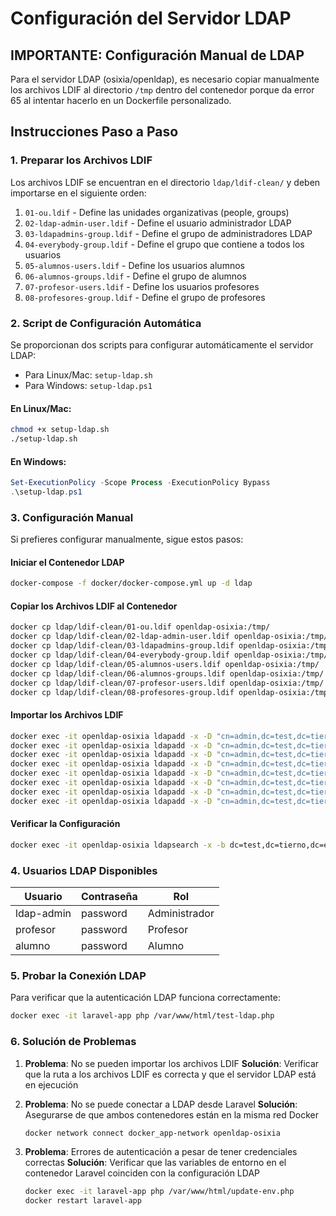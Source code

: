 # Configuración del Servidor LDAP

## IMPORTANTE: Configuración Manual de LDAP

Para el servidor LDAP (osixia/openldap), es necesario copiar manualmente los archivos LDIF al directorio `/tmp` dentro del contenedor porque da error 65 al intentar hacerlo en un Dockerfile personalizado.

## Instrucciones Paso a Paso

### 1. Preparar los Archivos LDIF

Los archivos LDIF se encuentran en el directorio `ldap/ldif-clean/` y deben importarse en el siguiente orden:

1. `01-ou.ldif` - Define las unidades organizativas (people, groups)
2. `02-ldap-admin-user.ldif` - Define el usuario administrador LDAP
3. `03-ldapadmins-group.ldif` - Define el grupo de administradores LDAP
4. `04-everybody-group.ldif` - Define el grupo que contiene a todos los usuarios
5. `05-alumnos-users.ldif` - Define los usuarios alumnos
6. `06-alumnos-groups.ldif` - Define el grupo de alumnos
7. `07-profesor-users.ldif` - Define los usuarios profesores
8. `08-profesores-group.ldif` - Define el grupo de profesores

### 2. Script de Configuración Automática

Se proporcionan dos scripts para configurar automáticamente el servidor LDAP:

- Para Linux/Mac: `setup-ldap.sh`
- Para Windows: `setup-ldap.ps1`

#### En Linux/Mac:

```bash
chmod +x setup-ldap.sh
./setup-ldap.sh
```

#### En Windows:

```powershell
Set-ExecutionPolicy -Scope Process -ExecutionPolicy Bypass
.\setup-ldap.ps1
```

### 3. Configuración Manual

Si prefieres configurar manualmente, sigue estos pasos:

#### Iniciar el Contenedor LDAP

```bash
docker-compose -f docker/docker-compose.yml up -d ldap
```

#### Copiar los Archivos LDIF al Contenedor

```bash
docker cp ldap/ldif-clean/01-ou.ldif openldap-osixia:/tmp/
docker cp ldap/ldif-clean/02-ldap-admin-user.ldif openldap-osixia:/tmp/
docker cp ldap/ldif-clean/03-ldapadmins-group.ldif openldap-osixia:/tmp/
docker cp ldap/ldif-clean/04-everybody-group.ldif openldap-osixia:/tmp/
docker cp ldap/ldif-clean/05-alumnos-users.ldif openldap-osixia:/tmp/
docker cp ldap/ldif-clean/06-alumnos-groups.ldif openldap-osixia:/tmp/
docker cp ldap/ldif-clean/07-profesor-users.ldif openldap-osixia:/tmp/
docker cp ldap/ldif-clean/08-profesores-group.ldif openldap-osixia:/tmp/
```

#### Importar los Archivos LDIF

```bash
docker exec -it openldap-osixia ldapadd -x -D "cn=admin,dc=test,dc=tierno,dc=es" -w admin -f /tmp/01-ou.ldif
docker exec -it openldap-osixia ldapadd -x -D "cn=admin,dc=test,dc=tierno,dc=es" -w admin -f /tmp/02-ldap-admin-user.ldif
docker exec -it openldap-osixia ldapadd -x -D "cn=admin,dc=test,dc=tierno,dc=es" -w admin -f /tmp/03-ldapadmins-group.ldif
docker exec -it openldap-osixia ldapadd -x -D "cn=admin,dc=test,dc=tierno,dc=es" -w admin -f /tmp/04-everybody-group.ldif
docker exec -it openldap-osixia ldapadd -x -D "cn=admin,dc=test,dc=tierno,dc=es" -w admin -f /tmp/05-alumnos-users.ldif
docker exec -it openldap-osixia ldapadd -x -D "cn=admin,dc=test,dc=tierno,dc=es" -w admin -f /tmp/06-alumnos-groups.ldif
docker exec -it openldap-osixia ldapadd -x -D "cn=admin,dc=test,dc=tierno,dc=es" -w admin -f /tmp/07-profesor-users.ldif
docker exec -it openldap-osixia ldapadd -x -D "cn=admin,dc=test,dc=tierno,dc=es" -w admin -f /tmp/08-profesores-group.ldif
```

#### Verificar la Configuración

```bash
docker exec -it openldap-osixia ldapsearch -x -b dc=test,dc=tierno,dc=es -D "cn=admin,dc=test,dc=tierno,dc=es" -w admin
```

### 4. Usuarios LDAP Disponibles

| Usuario   | Contraseña | Rol          |
|-----------|------------|--------------|
| ldap-admin| password   | Administrador|
| profesor  | password   | Profesor     |
| alumno    | password   | Alumno       |

### 5. Probar la Conexión LDAP

Para verificar que la autenticación LDAP funciona correctamente:

```bash
docker exec -it laravel-app php /var/www/html/test-ldap.php
```

### 6. Solución de Problemas

1. **Problema**: No se pueden importar los archivos LDIF
   **Solución**: Verificar que la ruta a los archivos LDIF es correcta y que el servidor LDAP está en ejecución

2. **Problema**: No se puede conectar a LDAP desde Laravel
   **Solución**: Asegurarse de que ambos contenedores están en la misma red Docker
   ```bash
   docker network connect docker_app-network openldap-osixia
   ```

3. **Problema**: Errores de autenticación a pesar de tener credenciales correctas
   **Solución**: Verificar que las variables de entorno en el contenedor Laravel coinciden con la configuración LDAP
   ```bash
   docker exec -it laravel-app php /var/www/html/update-env.php
   docker restart laravel-app
   ``` 